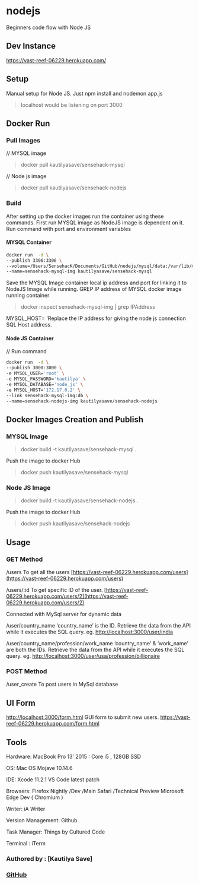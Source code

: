 # nodejs

Beginners code flow with Node JS

## Dev Instance

https://vast-reef-06229.herokuapp.com/

## Setup

Manual setup for Node JS.
Just npm install and nodemon app.js

> localhost would be listening on port 3000

## Docker Run

### Pull Images

// MYSQL image

> docker pull kautilyasave/sensehack-mysql

// Node js image

> docker pull kautilyasave/sensehack-nodejs

### Build

After setting up the docker images run the container using these commands.
First run MYSQL image as NodeJS image is dependent on it.
Run command with port and environment variables

#### MYSQL Container

```bash
docker run  -d \
--publish 3306:3306 \
--volume=/Users/SensehacK/Documents/GitHub/nodejs/mysql/data:/var/lib/mysql \
--name=sensehack-mysql-img kautilyasave/sensehack-mysql
```

Save the MYSQL Image container local ip address and port for linking it to NodeJS Image while running.
GREP IP address of MYSQL docker image running container

> docker inspect sensehack-mysql-img | grep IPAddress

MYSQL_HOST= 'Replace the IP address for giving the node js connection SQL Host address.

#### Node JS Container

// Run command

```bash
docker run  -d \
--publish 3000:3000 \
-e MYSQL_USER='root' \
-e MYSQL_PASSWORD='kautilya' \
-e MYSQL_DATABASE='node_js' \
-e MYSQL_HOST='172.17.0.2' \
--link sensehack-mysql-img:db \
--name=sensehack-nodejs-img kautilyasave/sensehack-nodejs
```

## Docker Images Creation and Publish

### MYSQL Image

> docker build -t kautilyasave/sensehack-mysql .

Push the image to docker Hub

> docker push kautilyasave/sensehack-mysql

### Node JS Image

> docker build -t kautilyasave/sensehack-nodejs .

Push the image to docker Hub

> docker push kautilyasave/sensehack-nodejs

## Usage

### GET Method

/users
To get all the users
[https://vast-reef-06229.herokuapp.com/users](https://vast-reef-06229.herokuapp.com/users)

/users/:id
To get specific ID of the user.
[https://vast-reef-06229.herokuapp.com/users/2](https://vast-reef-06229.herokuapp.com/users/2)

Connected with MySql server for dynamic data

/user/country_name
‘country_name’ is the ID. Retrieve the data from the API while it executes the SQL query.
eg. [http://localhost:3000/user/india](http://localhost:3000/user/india)

/user/country_name/profession/work_name
‘country_name’ & ‘work_name’ are both the IDs. Retrieve the data from the API while it executes the SQL query.
eg. [http://localhost:3000/user/usa/profession/billionaire](http://localhost:3000/user/usa/profession/billionaire)

### POST Method

/user_create
To post users in MySql database

## UI Form

[http://localhost:3000/form.html](http://localhost:3000/form.html)
GUI form to submit new users.
https://vast-reef-06229.herokuapp.com/form.html

## Tools

Hardware: MacBook Pro 13’ 2015 : Core i5 , 128GB SSD

OS: Mac OS Mojave 10.14.6

IDE: Xcode 11.2.1
VS Code latest patch

Browsers: Firefox Nightly /Dev /Main
Safari /Technical Preview
Microsoft Edge Dev ( Chromium )

Writer: iA Writer

Version Management: Github

Task Manager: Things by Cultured Code

Terminal : iTerm

### Authored by : [Kautilya Save]
### [GitHub](https://github.com/SensehacK)
